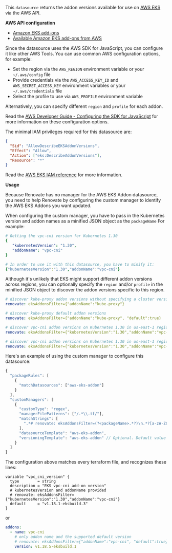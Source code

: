 This `datasource` returns the addon versions available for use on [AWS EKS](https://aws.amazon.com/eks/) via the AWS API.

**AWS API configuration**

- [Amazon EKS add-ons](https://docs.aws.amazon.com/eks/latest/userguide/eks-add-ons.html)
- [Available Amazon EKS add-ons from AWS](https://docs.aws.amazon.com/eks/latest/userguide/workloads-add-ons-available-eks.html)

Since the datasource uses the AWS SDK for JavaScript, you can configure it like other AWS Tools.
You can use common AWS configuration options, for example:

- Set the region via the `AWS_REGION` environment variable or your `~/.aws/config` file
- Provide credentials via the `AWS_ACCESS_KEY_ID` and `AWS_SECRET_ACCESS_KEY` environment variables or your `~/.aws/credentials` file
- Select the profile to use via `AWS_PROFILE` environment variable

Alternatively, you can specify different `region` and `profile` for each addon.

Read the [AWS Developer Guide - Configuring the SDK for JavaScript](https://docs.aws.amazon.com/sdk-for-javascript/v3/developer-guide/configuring-the-jssdk.html) for more information on these configuration options.

The minimal IAM privileges required for this datasource are:

```json
{
  "Sid": "AllowDescribeEKSAddonVersions",
  "Effect": "Allow",
  "Action": ["eks:DescribeAddonVersions"],
  "Resource": "*"
}
```

Read the [AWS EKS IAM reference](https://docs.aws.amazon.com/service-authorization/latest/reference/list_amazonelastickubernetesservice.html) for more information.

**Usage**

Because Renovate has no manager for the AWS EKS Addon datasource, you need to help Renovate by configuring the custom manager to identify the AWS EKS Addons you want updated.

When configuring the custom manager, you have to pass in the Kubernetes version and addon names as a minified JSON object as the `packageName`
For example:

```yaml
# Getting the vpc-cni version for Kubernetes 1.30
{
   "kubernetesVersion": "1.30",
   "addonName": "vpc-cni"
}

# In order to use it with this datasource, you have to minify it:
{"kubernetesVersion":"1.30","addonName":"vpc-cni"}
```

Although it's unlikely that EKS might support different addon versions across regions, you can optionally specify the `region` and/or `profile` in the minified JSON object to discover the addon versions specific to this region.

```yaml
# discover kube-proxy addon versions without specifying a cluster version.
renovate: eksAddonsFilter={"addonName":"kube-proxy"}

# discover kube-proxy default addon versions
renovate: eksAddonsFilter={"addonName":"kube-proxy", "default":true}

# discover vpc-cni addon versions on Kubernetes 1.30 in us-east-1 region using environmental AWS credentials.
renovate: eksAddonsFilter={"kubernetesVersion":"1.30","addonName":"vpc-cni","region":"eu-west-1"}

# discover vpc-cni addon versions on Kubernetes 1.30 in us-east-1 region using AWS credentials from `renovate-east` profile.
renovate: eksAddonsFilter={"kubernetesVersion":"1.30","addonName":"vpc-cni","region":"us-east-1","profile":"renovate-east"}
```

Here's an example of using the custom manager to configure this datasource:

```js
{
  "packageRules": [
    {
      "matchDatasources": ["aws-eks-addon"]
    }
  ],
  "customManagers": [
    {
      "customType": "regex",
      "managerFilePatterns": ["/.*\\.tf/"],
      "matchStrings": [
        ".*# renovate: eksAddonsFilter=(?<packageName>.*?)\n.*?[a-zA-Z0-9-_:]*[ ]*?[:|=][ ]*?[\"|']?(?<currentValue>[a-zA-Z0-9-_.]+)[\"|']?.*"
      ],
      "datasourceTemplate": "aws-eks-addon",
      "versioningTemplate": "aws-eks-addon" // Optional. Default value is 'aws-eks-addon'
    }
  ]
}
```

The configuration above matches every terraform file, and recognizes these lines:

```hcl
variable "vpc_cni_version" {
  type        = string
  description = "EKS vpc-cni add-on version"
  # kubernetesVersion and addonName provided
  # renovate: eksAddonsFilter={"kubernetesVersion":"1.30","addonName":"vpc-cni"}
  default     = "v1.18.1-eksbuild.3"
}
```

or

```yml
addons:
  - name: vpc-cni
    # only addon name and the supported default version
    # renovate: eksAddonsFilter={"addonName":"vpc-cni", "default":true}
    version: v1.18.5-eksbuild.1
```
